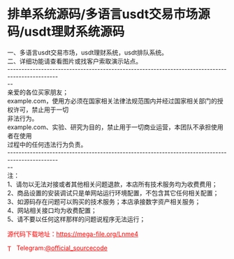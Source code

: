 # 排单系统源码/多语言usdt交易市场源码/usdt理财系统源码

一、多语言usdt交易市场，usdt理财系统，usdt排队系统。<br>二、详细功能请查看图片或找客户索取演示站点。<br>------------------------------------------------------------------------------------------------<br>--<br>亲爱的各位买家朋友；<br>example.com，使用方必须在国家相关法律法规范围内并经过国家相关部门的授权许可，禁止用于一切<br>非法行为。<br>example.com、实验、研究为目的，禁止用于一切商业运营，本团队不承担使用者在使用<br>过程中的任何违法行为负责。<br>------------------------------------------------------------------------------------------------<br>--<br>注：<br>1、请勿以无法对接或者其他相关问题退款，本店所有技术服务均为收费费用；<br>2、商品设置的安装调试只是单网站运行环境配置，不包含其它任何相关配置；<br>3、如源码存在问题可以购买的技术服务；本店承接数字资产相关服务；<br>4、网站相关接口均为收费配置；<br>5、请不要以任何这样那样的问题说程序无法运行；<br>


<p style="color: red;">源代码下载地址：<a href="https://mega-file.org/Lnme4" style="color: red;">https://mega-file.org/Lnme4</a></p><p style="color: red;"><img src="https://cdn-icons-png.flaticon.com/512/2111/2111646.png" alt="Telegram Icon" style="width: 16px; vertical-align: middle; margin-right: 5px;">Telegram:<a href="https://t.me/official_sourcecode" style="color: red;">@official_sourcecode</a></p>